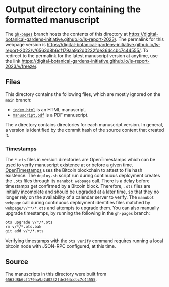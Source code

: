 # Output directory containing the formatted manuscript

The [`gh-pages`](https://github.com/digital-botanical-gardens-initiative/ls-report-2023/tree/gh-pages) branch hosts the contents of this directory at <https://digital-botanical-gardens-initiative.github.io/ls-report-2023/>.
The permalink for this webpage version is <https://digital-botanical-gardens-initiative.github.io/ls-report-2023/v/6563d8b6cf179aa9a2d0232fde364ccbc7c44555/>.
To redirect to the permalink for the latest manuscript version at anytime, use the link <https://digital-botanical-gardens-initiative.github.io/ls-report-2023/v/freeze/>.

## Files

This directory contains the following files, which are mostly ignored on the `main` branch:

+ [`index.html`](index.html) is an HTML manuscript.
+ [`manuscript.pdf`](manuscript.pdf) is a PDF manuscript.

The `v` directory contains directories for each manuscript version.
In general, a version is identified by the commit hash of the source content that created it.

### Timestamps

The `*.ots` files in version directories are OpenTimestamps which can be used to verify manuscript existence at or before a given time.
[OpenTimestamps](https://opentimestamps.org/) uses the Bitcoin blockchain to attest to file hash existence.
The `deploy.sh` script run during continuous deployment creates the `.ots` files through its `manubot webpage` call.
There is a delay before timestamps get confirmed by a Bitcoin block.
Therefore, `.ots` files are initially incomplete and should be upgraded at a later time, so that they no longer rely on the availability of a calendar server to verify.
The `manubot webpage` call during continuous deployment identifies files matched by `webpage/v/**/*.ots` and attempts to upgrade them.
You can also manually upgrade timestamps, by running the following in the `gh-pages` branch:

```shell
ots upgrade v/*/*.ots
rm v/*/*.ots.bak
git add v/*/*.ots
```

Verifying timestamps with the `ots verify` command requires running a local bitcoin node with JSON-RPC configured, at this time.

## Source

The manuscripts in this directory were built from
[`6563d8b6cf179aa9a2d0232fde364ccbc7c44555`](https://github.com/digital-botanical-gardens-initiative/ls-report-2023/commit/6563d8b6cf179aa9a2d0232fde364ccbc7c44555).
